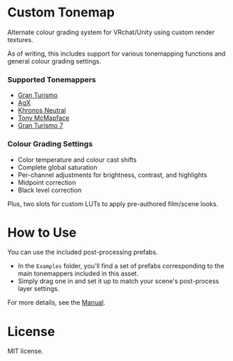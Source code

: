# Custom Tonemap
Alternate colour grading system for VRchat/Unity using custom render textures.

As of writing, this includes support for various tonemapping functions and general colour grading settings.

### Supported Tonemappers

- [Gran Turismo](http://cdn2.gran-turismo.com/data/www/pdi_publications/PracticalHDRandWCGinGTS_20181222.pdf) 
- [AgX](https://github.com/EaryChow/AgX)
- [Khronos Neutral](https://www.khronos.org/news/press/khronos-pbr-neutral-tone-mapper-released-for-true-to-life-color-rendering-of-3d-products)
- [Tony McMapface](https://github.com/h3r2tic/tony-mc-mapface)
- [Gran Turismo 7](https://blog.selfshadow.com/publications/s2025-shading-course/#course_content)

### Colour Grading Settings

- Color temperature and colour cast shifts
- Complete global saturation
- Per-channel adjustments for brightness, contrast, and highlights
- Midpoint correction
- Black level correction

Plus, two slots for custom LUTs to apply pre-authored film/scene looks. 

# How to Use
You can use the included post-processing prefabs. 

- In the `Examples` folder, you'll find a set of prefabs corresponding to the main tonemappers included in this asset. 
- Simply drag one in and set it up to match your scene's post-process layer settings.

For more details, see the [Manual](Manual.md). 

# License
MIT license. 